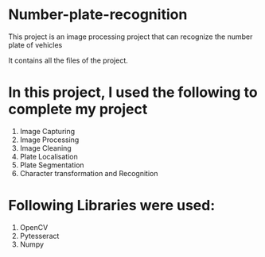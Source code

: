 # Number-plate-recognition
This project is an image processing project that can recognize the number plate of vehicles

It contains all the files of the project.
# In this project, I used the following to complete my project
1. Image Capturing
2. Image Processing
3. Image Cleaning
4. Plate Localisation
5. Plate Segmentation
6. Character transformation and Recognition

# Following Libraries were used:
1. OpenCV 
2. Pytesseract 
3. Numpy 

